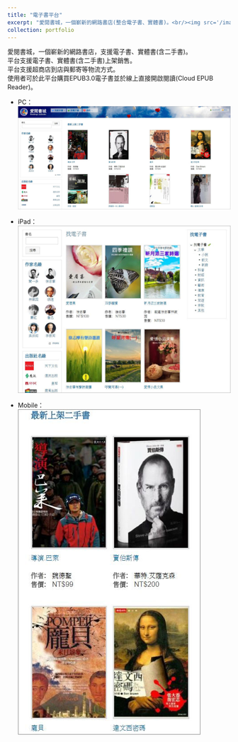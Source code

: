 ```yaml
---
title: "電子書平台"
excerpt: "愛閱書城，一個嶄新的網路書店(整合電子書、實體書)。<br/><img src='/images/ireadings/500x300.jpg'>"
collection: portfolio
---
```


愛閱書城，一個嶄新的網路書店，支援電子書、實體書(含二手書)。<br/>
平台支援電子書、實體書(含二手書)上架銷售。<br/>
平台支援超商店到店與郵寄等物流方式。<br/>
使用者可於此平台購買EPUB3.0電子書並於線上直接開啟閱讀(Cloud EPUB Reader)。<br/>

* PC：<br/>
<img src='/images/ireadings/pc.jpg'><br/>

* iPad：<br/>
<img src='/images/ireadings/ipad.jpg'><br/>

* Mobile：<br/>
<img src='/images/ireadings/mobile.jpg'><br/>

